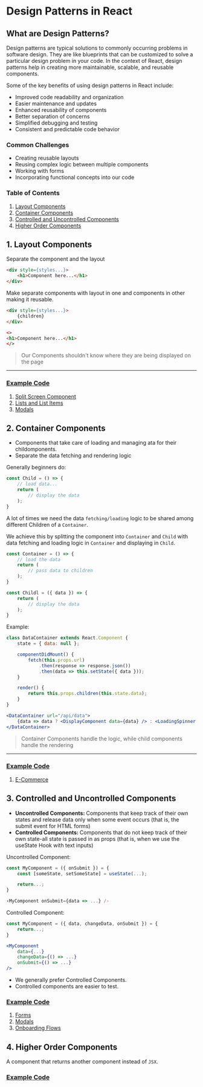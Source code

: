 # Design Patterns in React

## What are Design Patterns?
Design patterns are typical solutions to commonly occurring problems in software design. They are like blueprints that can be customized to solve a particular design problem in your code. In the context of React, design patterns help in creating more maintainable, scalable, and reusable components.

Some of the key benefits of using design patterns in React include:

- Improved code readability and organization
- Easier maintenance and updates
- Enhanced reusability of components
- Better separation of concerns
- Simplified debugging and testing
- Consistent and predictable code behavior

### Common Challenges

- Creating reusable layouts
- Reusing complex logic between multiple components
- Working with forms
- Incorporating functional concepts into our code

### Table of Contents
1. [Layout Components](#1-layout-components)
2. [Container Components](#2-container-components)
3. [Controlled and Uncontrolled Components](#3-controlled-and-uncontrolled-components)
4. [Higher Order Components](#4-higher-order-components)

## 1. Layout Components
Separate the component and the layout

```html
<div style={styles...}>
    <h1>Component here...</h1>
</div>
```
Make separate components with layout in one and components in other making it reusable.

```html
<div style={styles...}>
    {children}
</div>
```
```html
<>
<h1>Component here...</h1>
</>
```
> Our Components shouldn't know where they are being displayed on the page
<hr>

### [Example Code](Layout_Components/Readme.md)
1. [Split Screen Component](Layout_Components/01splitScreen/README.md)
2. [Lists and List Items](Layout_Components/02listsAndListItems/README.md)
3. [Modals](Layout_Components/03modals/README.md)

## 2. Container Components
- Components that take care of loading and managing ata for their childomponents.
- Separate the data fetching and rendering logic

Generally beginners do:
```jsx
const Child = () => {
    // load data...
    return (
        // display the data
    );
}
```
A lot of times we need the data `fetching/loading` logic to be shared among different Children of a `Container`.

We achieve this by splitting the component into `Container` and `Child` with data fetching and loading logic in `Container` and displaying in `Child`.

```jsx
const Container = () => {
    // load the data
    return (
        // pass data to children
    );
}
```
```jsx
const Childl = ({ data }) => {
    return (
        // display the data
    );
}
```

Example:
```jsx
class DataContainer extends React.Component {
    state = { data: null };

    componentDidMount() {
        fetch(this.props.url)
            .then(response => response.json())
            .then(data => this.setState({ data }));
    }

    render() {
        return this.props.children(this.state.data);
    }
}
```
```jsx
<DataContainer url="/api/data">
    {data => data ? <DisplayComponent data={data} /> : <LoadingSpinner />}
</DataContainer>
```
> Container Components handle the logic, while child components handle the rendering
<hr>

### [Example Code](Container_Components/Readme.md)
1. [E-Commerce](Container_Components/ecommerce/README.md)

## 3. Controlled and Uncontrolled Components
- <b>Uncontrolled Components: </b> Components that keep track of their own states and release data only when some event occurs (that is, the submit event for HTML forms)
- <b>Controlled Components: </b> Components that do not keep track of their own state-all state is passed in as props (that is, when we use the useState Hook with text inputs)

Uncontrolled Component:
```jsx
const MyComponent = ({ onSubmit }) = {
    const [someState, setSomeState] = useState(...);

    return...;
}

‹MyComponent onSubmit={data => ...} /›
```

Controlled Component:
```jsx
const MyComponent = ({ data, changeData, onSubmit }) = {
    return...;
}

<MyComponent
    data={...}
    changeData={() => ...}
    onSubmit={() => ...}
/>
```
- We generally prefer Controlled Components.
- Controlled components are easier to test.

### [Example Code](Controlled_Uncontrolled_Components/Readme.md)
1. [Forms](Controlled_Uncontrolled_Components/forms/README.md)
2. [Modals](Controlled_Uncontrolled_Components/modals/README.md)
3. [Onboarding Flows](Controlled_Uncontrolled_Components/onboardingFlow/README.md)

## 4. Higher Order Components
A component that returns another component instead of `JSX`.

### [Example Code](Higher_Order_Components/Readme.md)


